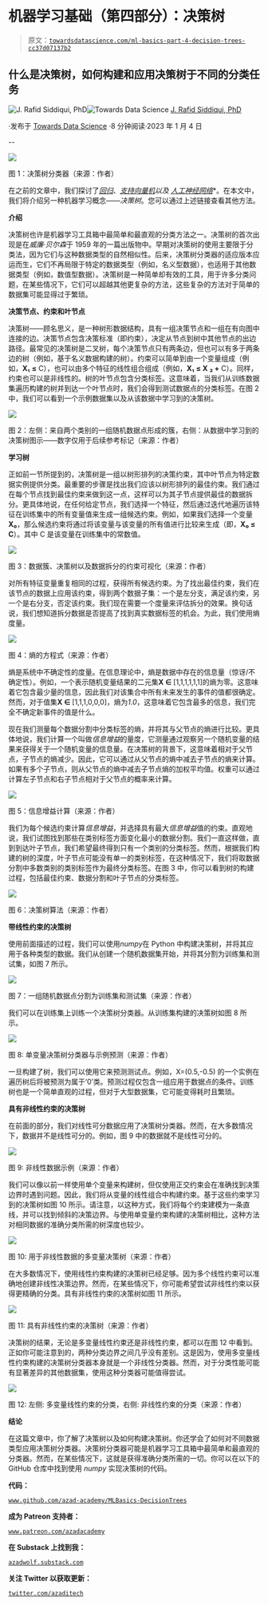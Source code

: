 # 机器学习基础（第四部分）：决策树

> 原文：[`towardsdatascience.com/ml-basics-part-4-decision-trees-cc37d07137b2`](https://towardsdatascience.com/ml-basics-part-4-decision-trees-cc37d07137b2)

## **什么是决策树，如何构建和应用决策树于不同的分类任务**

[](https://azad-wolf.medium.com/?source=post_page-----cc37d07137b2--------------------------------)![J. Rafid Siddiqui, PhD](https://azad-wolf.medium.com/?source=post_page-----cc37d07137b2--------------------------------)[](https://towardsdatascience.com/?source=post_page-----cc37d07137b2--------------------------------)![Towards Data Science](https://towardsdatascience.com/?source=post_page-----cc37d07137b2--------------------------------) [J. Rafid Siddiqui, PhD](https://azad-wolf.medium.com/?source=post_page-----cc37d07137b2--------------------------------)

·发布于 [Towards Data Science](https://towardsdatascience.com/?source=post_page-----cc37d07137b2--------------------------------) ·8 分钟阅读·2023 年 1 月 4 日

--

![](img/854204edb68a795f1f9cc7135d68d19a.png)

图 1：决策树分类器（来源：作者）

在之前的文章中，我们探讨了[*回归*](https://azad-wolf.medium.com/ml-basics-part-1-regression-a-gateway-method-to-machine-learning-36d54d233907)、[*支持向量机*](https://azad-wolf.medium.com/ml-basics-part-2-support-vector-machines-ac4defba2615)*以及* [*人工神经网络*](https://azad-wolf.medium.com/ml-basics-part-3-artificial-neural-networks-879851bcd217)*。在本文中，我们将介绍另一种机器学习概念——*决策树*。您可以通过上述链接查看其他方法。

**介绍**

决策树也许是机器学习工具箱中最简单和最直观的分类方法之一。决策树的首次出现是在*威廉·贝尔森*于 1959 年的一篇出版物中。早期对决策树的使用主要限于分类法，因为它们与这种数据类型的自然相似性。后来，决策树分类器的适应版本应运而生，它们不再局限于特定的数据类型（例如，名义型数据），也适用于其他数据类型（例如，数值型数据）。决策树是一种简单却有效的工具，用于许多分类问题，在某些情况下，它们可以超越其他更复杂的方法，这些复杂的方法对于简单的数据集可能显得过于繁琐。

**决策节点、约束和叶节点**

决策树——顾名思义，是一种树形数据结构，具有一组决策节点和一组在有向图中连接的边。决策节点包含决策标准（即约束），决定从节点到树中其他节点的出边路径。最常见的决策树是二叉树，每个决策节点只有两条边，但也可以有多于两条边的树（例如，基于名义数据构建的树）。约束可以简单到由一个变量组成（例如，**X₁** **≤** C），也可以由多个特征的线性组合组成（例如，**X₁** **≤ X** **₂ +** C）。同样，约束也可以是非线性的。树的叶节点包含分类标签。这意味着，当我们从训练数据集遍历构建的树并到达一个叶节点时，我们会得到测试数据点的分类标签。在图 2 中，我们可以看到一个示例数据集以及从该数据中学习到的决策树。

![](img/754897976473b07e3a965f21b4121f14.png)

图 2：左侧：来自两个类别的一组随机数据点形成的簇，右侧：从数据中学习到的决策树图示——数字仅用于后续参考标记（来源：作者）

**学习树**

正如前一节所提到的，决策树是一组以树形排列的决策约束，其中叶节点为特定数据实例提供分类。最重要的步骤是找出我们应该以树形排列的最佳约束。我们通过在每个节点找到最佳约束来做到这一点，这样可以为其子节点提供最佳的数据拆分。更具体地说，在任何给定节点，我们选择一个特征，然后通过迭代地遍历该特征在训练集中的所有变量值来生成一组候选约束。例如，如果我们选择一个变量**X₀**，那么候选约束将通过将该变量与该变量的所有值进行比较来生成（即，**X₀ ≤ C**）。其中 C 是该变量在训练集中的常数值。

![](img/46b1c8f589e09f34d25e47e4bd0ee408.png)

图 3：数据簇、决策树以及数据拆分的约束可视化（来源：作者）

对所有特征变量重复相同的过程，获得所有候选约束。为了找出最佳约束，我们在该节点的数据上应用该约束，得到两个数据子集：一个是左分支，满足该约束，另一个是右分支，否定该约束。我们现在需要一个度量来评估拆分的效果。换句话说，我们想知道拆分数据是否提高了找到真实数据标签的机会。为此，我们使用熵度量。

![](img/ae3ad3326d1535abe356fb4745bd12ee.png)

图 4：熵的方程式（来源：作者）

熵是系统中不确定性的度量。在信息理论中，熵是数据中存在的信息量（惊讶/不确定性）。例如，一个表示随机变量结果的二元集**X ∈** [1,1,1,1,1,1]的熵为零。这意味着它包含最少量的信息，因此我们对该集合中所有未来发生的事件的值都很确定。然而，对于值集**X ∈** [1,1,1,0,0,0]，熵为*1.0*，这意味着它包含最多的信息，我们完全不确定新事件的值是什么。

现在我们测量每个数据分割中分类标签的熵，并将其与父节点的熵进行比较。更具体地说，我们计算一个叫做*信息增益*的量度，它测量通过观察另一个随机变量的结果来获得关于一个随机变量的信息量。在决策树的背景下，这意味着相对于父节点，子节点的熵减少。因此，它可以通过从父节点的熵中减去子节点的熵来计算。如果有多个子节点，则从父节点的熵中减去子节点熵的加权平均值。权重可以通过计算左子节点和右子节点相对于父节点的概率来计算。

![](img/21919f25a9df3cc289c0cbb3e46328b6.png)

图 5：信息增益计算（来源：作者）

我们为每个候选约束计算*信息增益*，并选择具有最大*信息增益*值的约束。直观地说，我们试图找到那些在类别标签方面变化最小的数据分割。我们一直这样做，直到到达叶子节点，我们希望最终得到只有一个类别的分类标签。然而，根据我们构建的树的深度，叶子节点可能没有单一的类别标签，在这种情况下，我们将取数据分割中多数类别的类别标签作为最终分类标签。在图 3 中，你可以看到树的构建过程，包括最佳约束、数据分割和叶子节点的分类标签。

![](img/4f5ae8937f0bbae556a242a4dfa315dd.png)

图 6：决策树算法（来源：作者）

**带线性约束的决策树**

使用前面描述的过程，我们可以使用*numpy*在 Python 中构建决策树，并将其应用于各种类型的数据。我们从创建一个随机数据集开始，并将其分割为训练集和测试集，如图 7 所示。

![](img/2123f86b9c1753899773e10652aca5e0.png)

图 7：一组随机数据点分割为训练集和测试集（来源：作者）

我们可以在训练集上训练一个决策树分类器。从训练集构建的决策树如图 8 所示。

![](img/6fd311c87895323e1d499730f1efd97a.png)

图 8: 单变量决策树分类器与示例预测（来源：作者）

一旦构建了树，我们可以使用它来预测测试点。例如，X=(0.5,-0.5) 的一个实例在遍历树后将被预测为属于‘0’类。预测过程仅包含一组应用于数据点的条件。训练树也是一个简单直观的过程，但对于大型数据集，它可能变得耗时且繁琐。

**具有非线性约束的决策树**

在前面的部分，我们对线性可分数据应用了决策树分类器。然而，在大多数情况下，数据并不是线性可分的。例如，图 9 中的数据就不是线性可分的。

![](img/750a8fabca60be967e9eb2c25b31f985.png)

图 9: 非线性数据示例（来源：作者）

我们可以像以前一样使用单个变量来构建树，但仅使用正交约束会在准确找到决策边界时遇到问题。因此，我们将从变量的线性组合中构建约束。基于这些约束学习到的决策树如图 10 所示。请注意，以这种方式，我们将每个约束建模为一条直线，并可以找到倾斜的决策边界。与使用单变量约束构建的决策树相比，这种方法对相同数据的准确分类所需的树深度也较少。

![](img/6721da8de1ca74c2b4a8b3d79cabd98e.png)

图 10: 用于非线性数据的多变量决策树（来源：作者）

在大多数情况下，使用线性约束构建的决策树已经足够。因为多个线性约束可以准确地创建非线性决策边界。然而，在某些情况下，你可能希望尝试非线性约束以获得更精确的分类。具有非线性约束的决策树如图 11 所示。

![](img/4eb482af4c11a806e712b1c4cc98e7ef.png)

图 11: 具有非线性约束的决策树（来源：作者）

决策树的结果，无论是多变量线性约束还是非线性约束，都可以在图 12 中看到。正如你可能注意到的，两种分类边界之间几乎没有差别。这是因为，使用多变量线性约束构建的决策树分类器本身就是一个非线性分类器。然而，对于分类性能可能有显著差异的其他数据集，使用这种分类器可能值得尝试。

![](img/c635f844af8ff483a8850478cc9112b2.png)

图 12: 左侧: 多变量线性约束的分类，右侧: 非线性约束的分类（来源：作者）

**结论**

在这篇文章中，你了解了决策树以及如何构建决策树。你还学会了如何对不同数据类型应用决策树分类器。决策树分类器可能是机器学习工具箱中最简单和最直观的分类器。然而，在某些情况下，这就是获得准确分类所需的一切。你可以在以下的 GitHub 仓库中找到使用 *numpy* 实现决策树的代码。

**代码：**

[`www.github.com/azad-academy/MLBasics-DecisionTrees`](https://www.github.com/azad-academy/MLBasics-DecisionTrees)

**成为 Patreon 支持者：**

[`www.patreon.com/azadacademy`](https://www.patreon.com/azadacademy)

**在 Substack 上找到我：**

[`azadwolf.substack.com`](https://azadwolf.substack.com)

**关注 Twitter 以获取更新：**

[`twitter.com/azaditech`](https://twitter.com/azaditech)
